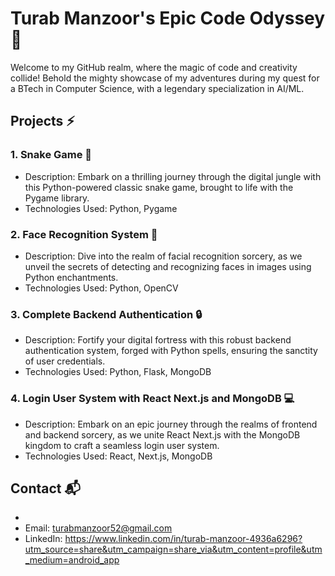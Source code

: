 # Turab Manzoor's Epic Code Odyssey 🚀

Welcome to my GitHub realm, where the magic of code and creativity collide! Behold the mighty showcase of my adventures during my quest for a BTech in Computer Science, with a legendary specialization in AI/ML.

## Projects ⚡

### 1. Snake Game 🐍
- Description: Embark on a thrilling journey through the digital jungle with this Python-powered classic snake game, brought to life with the Pygame library.
- Technologies Used: Python, Pygame

### 2. Face Recognition System 👤
- Description: Dive into the realm of facial recognition sorcery, as we unveil the secrets of detecting and recognizing faces in images using Python enchantments.
- Technologies Used: Python, OpenCV

### 3. Complete Backend Authentication 🔒
- Description: Fortify your digital fortress with this robust backend authentication system, forged with Python spells, ensuring the sanctity of user credentials.
- Technologies Used: Python, Flask, MongoDB

### 4. Login User System with React Next.js and MongoDB 💻
- Description: Embark on an epic journey through the realms of frontend and backend sorcery, as we unite React Next.js with the MongoDB kingdom to craft a seamless login user system.
- Technologies Used: React, Next.js, MongoDB


## Contact 📬
- 
- Email: turabmanzoor52@gmail.com
- LinkedIn: https://www.linkedin.com/in/turab-manzoor-4936a6296?utm_source=share&utm_campaign=share_via&utm_content=profile&utm_medium=android_app
